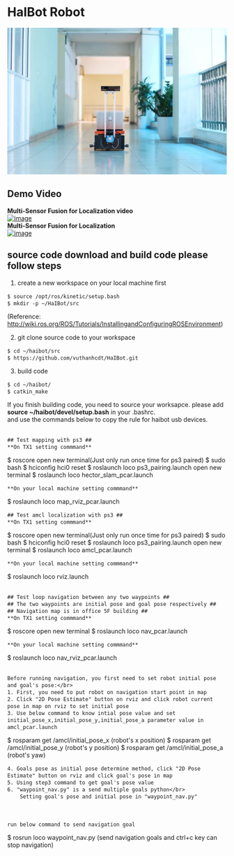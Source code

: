 # HaIBot Robot

![image](https://github.com/vuthanhcdt/HaIBot/blob/main/Image/IMG_7643.JPG)


## Demo Video ##
**Multi-Sensor Fusion for Localization video**<br/> 
[![image](http://img.youtube.com/vi/W5xouNktPd0/0.jpg)](https://youtu.be/W5xouNktPd0)<br/>
**Multi-Sensor Fusion for Localization**<br/> 
[![image](http://img.youtube.com/vi/5wkIK1AP9bE/0.jpg)](https://youtu.be/5wkIK1AP9bE)


## source code download and build code please follow steps ##
1. create a new workspace on your local machine first<br/>
```
$ source /opt/ros/kinetic/setup.bash
$ mkdir -p ~/HaIBot/src
```
(Reference: http://wiki.ros.org/ROS/Tutorials/InstallingandConfiguringROSEnvironment)

2. git clone source code to your workspace<br/>
```
$ cd ~/haibot/src
$ https://github.com/vuthanhcdt/HaIBot.git
```
3. build code<br/>
```
$ cd ~/haibot/
$ catkin_make
```
If you finish building code, you need to source your worksapce.
please add **source ~/haibot/devel/setup.bash** in your .bashrc.<br/>
and use the commands below to copy the rule for haibot usb devices.<br/>
```

## Test mapping with ps3 ##
**On TX1 setting commmand**
```
$ roscore
  open new terminal(Just only run once time for ps3 paired)
$ sudo bash
$ hciconfig hci0 reset
$ roslaunch loco ps3_pairing.launch
  open new terminal
$ roslaunch loco hector_slam_pcar.launch
```
**On your local machine setting commmand**
```
$ roslaunch loco map_rviz_pcar.launch
```
## Test amcl localization with ps3 ##
**On TX1 setting commmand**
```
$ roscore
  open new terminal(Just only run once time for ps3 paired)
$ sudo bash
$ hciconfig hci0 reset
$ roslaunch loco ps3_pairing.launch
  open new terminal
$ roslaunch loco amcl_pcar.launch
```
**On your local machine setting commmand**
```
$ roslaunch loco rviz.launch
```

## Test loop navigation between any two waypoints ##
## The two waypoints are initial pose and goal pose respectively ## 
## Navigation map is in office 5F building ##
**On TX1 setting commmand**
```
$ roscore
  open new terminal
$ roslaunch loco nav_pcar.launch
```
**On your local machine setting commmand**
```
$ roslaunch loco nav_rviz_pcar.launch
```

Before running navigation, you first need to set robot initial pose and goal's pose:</br> 
1. First, you need to put robot on navigation start point in map
2. Click "2D Pose Estimate" button on rviz and click robot current pose in map on rviz to set initial pose
3. Use below command to know intial pose value and set initial_pose_x,initial_pose_y,initial_pose_a parameter value in amcl_pcar.launch
```
$ rosparam get /amcl/initial_pose_x (robot's x position)
$ rosparam get /amcl/initial_pose_y (robot's y position)
$ rosparam get /amcl/initial_pose_a (robot's yaw)
```
4. Goals pose as initial pose determine method, click "2D Pose Estimate" button on rviz and click goal's pose in map
5. Using step3 command to get goal's pose value
6. "waypoint_nav.py" is a send multiple goals python</br>
    Setting goal's pose and initial pose in "waypoint_nav.py"



run below command to send navigation goal

```
$ rosrun loco waypoint_nav.py (send navigation goals and ctrl+c key can stop navigation)
```
